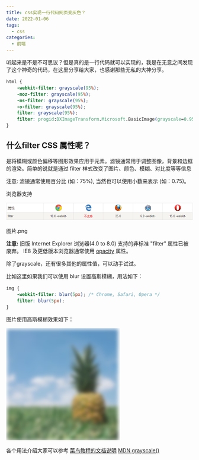 ```yaml
---
title: css实现一行代码网页变灰色？
date: 2022-01-06
tags:
  - css
categories:
  - 前端
---
```


听起来是不是不可思议？但是真的是一行代码就可以实现的，我是在无意之间发现了这个神奇的代码，在这里分享给大家，也感谢那些无私的大神分享。

```css
html {
    -webkit-filter: grayscale(95%);
    -moz-filter: grayscale(95%);
    -ms-filter: grayscale(95%);
    -o-filter: grayscale(95%);
    filter: grayscale(95%);
    filter: progid:DXImageTransform.Microsoft.BasicImage(grayscale=0.95);
}
```

## 什么filter CSS 属性呢？

是将模糊或颜色偏移等图形效果应用于元素。滤镜通常用于调整图像，背景和边框的渲染。简单的说就是通过 filter 样式改变了图片、颜色、模糊、对比度等等信息

注意: 滤镜通常使用百分比 (如：75%), 当然也可以使用小数来表示 (如：0.75)。

浏览器支持


![grayscale-browser-support](./img/grayscale-browser-support.png)

图片.png


**注意:** 旧版 Internet Explorer 浏览器(4.0 to 8.0) 支持的非标准 "filter" 属性已被废弃。 IE8 及更低版本浏览器通常使用 [opacity](https://www.runoob.com/cssref/css3-pr-opacity.html) 属性。

除了grayscale，还有很多其他的属性值，可以动手试试。

比如这里如果我们可以使用 blur 设置高斯模糊，用法如下：

```css
img {
    -webkit-filter: blur(5px); /* Chrome, Safari, Opera */
    filter: blur(5px);
}
```

图片使用高斯模糊效果如下：

![blur-sample](./img/blur-sample.png)

各个用法介绍大家可以参考
[菜鸟教程的文档说明](https://www.runoob.com/cssref/css3-pr-filter.html)
[MDN grayscale()](https://developer.mozilla.org/zh-CN/docs/Web/CSS/filter-function/grayscale())
